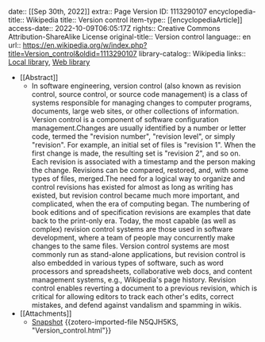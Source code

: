 date:: [[Sep 30th, 2022]]
extra:: Page Version ID: 1113290107
encyclopedia-title:: Wikipedia
title:: Version control
item-type:: [[encyclopediaArticle]]
access-date:: 2022-10-09T06:05:17Z
rights:: Creative Commons Attribution-ShareAlike License
original-title:: Version control
language:: en
url:: https://en.wikipedia.org/w/index.php?title=Version_control&oldid=1113290107
library-catalog:: Wikipedia
links:: [Local library](zotero://select/library/items/9A5F6GES), [Web library](https://www.zotero.org/users/9756735/items/9A5F6GES)

- [[Abstract]]
	- In software engineering, version control (also known as revision control, source control, or source code management) is a class of systems responsible for managing changes to computer programs, documents, large web sites, or other collections of information. Version control is a component of software configuration management.Changes are usually identified by a number or letter code, termed the "revision number", "revision level", or simply "revision". For example, an initial set of files is "revision 1". When the first change is made, the resulting set is "revision 2", and so on. Each revision is associated with a timestamp and the person making the change.  Revisions can be compared, restored, and, with some types of files, merged.The need for a logical way to organize and control revisions has existed for almost as long as writing has existed, but revision control became much more important, and complicated, when the era of computing began.  The numbering of book editions and of specification revisions are examples that date back to the print-only era. Today, the most capable (as well as complex) revision control systems are those used in software development, where a team of people may concurrently make changes to the same files.
	  Version control systems are most commonly run as stand-alone applications, but revision control is also embedded in various types of software, such as word processors and spreadsheets, collaborative web docs, and content management systems, e.g., Wikipedia's page history. Revision control enables reverting a document to a previous revision, which is critical for allowing editors to track each other's edits, correct mistakes, and defend against vandalism and spamming in wikis.
- [[Attachments]]
	- [Snapshot](https://en.wikipedia.org/wiki/Version_control) {{zotero-imported-file N5QJH5KS, "Version_control.html"}}